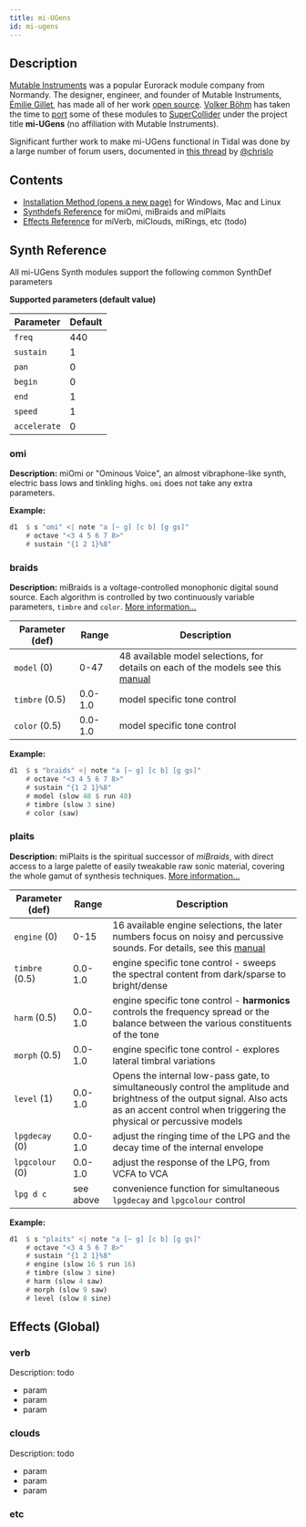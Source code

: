 ```yaml
---
title: mi-UGens
id: mi-ugens
---
```


## Description

[Mutable Instruments](https://mutable-instruments.net/) was a popular Eurorack module company from Normandy. The designer, engineer, and founder of Mutable Instruments, [Émilie Gillet](https://github.com/pichenettes), has made all of her work [open source](https://github.com/pichenettes/eurorack). [Volker Böhm](https://vboehm.net/) has taken the time to [port](https://github.com/v7b1/mi-UGens) some of these modules to [SuperCollider](https://supercollider.github.io/) under the project title **mi-UGens** (no affiliation with Mutable Instruments).

Significant further work to make mi-UGens functional in Tidal was done by a large number of forum users, documented in [this thread](https://club.tidalcycles.org/t/mutable-instruments-ugens/2730) by [@chrislo](https://club.tidalcycles.org/u/chrislo/summary)

## Contents

 - [Installation Method (opens a new page)](./mi-ugens-installation) for Windows, Mac and Linux
 - [Synthdefs Reference](./mi-ugens#synth-reference) for miOmi, miBraids and miPlaits
 - [Effects Reference](./mi-ugens#effects-global) for miVerb, miClouds, miRings, etc (todo)

## Synth Reference

All mi-UGens Synth modules support the following common SynthDef parameters

**Supported parameters (default value)**

Parameter | Default
----------|--------
`freq` | 440
`sustain` | 1
`pan` | 0
`begin` | 0
`end` | 1
`speed` | 1
`accelerate` | 0

### omi
**Description:** miOmi or "Ominous Voice", an almost vibraphone-like synth, electric bass lows and tinkling highs. `omi` does not take any extra parameters. 

**Example:**

```haskell
d1  $ s "omi" <| note "a [~ g] [c b] [g gs]" 
    # octave "<3 4 5 6 7 8>"
    # sustain "{1 2 1}%8"
```

### braids
**Description:** miBraids is a voltage-controlled monophonic digital sound source. Each algorithm is controlled by two continuously variable parameters, `timbre` and `color`. [More information...](https://web.archive.org/web/20200508162718/https://mutable-instruments.net/modules/braids/manual/)

Parameter (def) | Range | Description
----------------|-------|------------
`model` (0) | 0-47 | 48 available model selections, for details on each of the models see this [manual](https://web.archive.org/web/20200508162718/https://mutable-instruments.net/modules/braids/manual/)
`timbre` (0.5) | 0.0-1.0 | model specific tone control
`color` (0.5) | 0.0-1.0 | model specific tone control

**Example:**

```haskell
d1  $ s "braids" <| note "a [~ g] [c b] [g gs]" 
    # octave "<3 4 5 6 7 8>"
    # sustain "{1 2 1}%8"
    # model (slow 48 $ run 48)
    # timbre (slow 3 sine)
    # color (saw)
```

### plaits
**Description:** miPlaits is the spiritual successor of *miBraids*, with direct access to a large palette of easily tweakable raw sonic material, covering the whole gamut of synthesis techniques. [More information...](https://web.archive.org/web/20201111233906/https://mutable-instruments.net/modules/plaits/manual/)

Parameter (def) | Range | Description
----------------|-------|------------
`engine` (0) | 0-15 | 16 available engine selections, the later numbers focus on noisy and percussive sounds. For details, see this [manual](https://web.archive.org/web/20201111233906/https://mutable-instruments.net/modules/plaits/manual/)
`timbre` (0.5) | 0.0-1.0 | engine specific tone control - sweeps the spectral content from dark/sparse to bright/dense
`harm` (0.5) | 0.0-1.0 | engine specific tone control - **harmonics** controls the frequency spread or the balance between the various constituents of the tone
`morph` (0.5) | 0.0-1.0 | engine specific tone control - explores lateral timbral variations
`level` (1) | 0.0-1.0 | Opens the internal low-pass gate, to simultaneously control the amplitude and brightness of the output signal. Also acts as an accent control when triggering the physical or percussive models
`lpgdecay` (0) | 0.0-1.0 | adjust the ringing time of the LPG and the decay time of the internal envelope
`lpgcolour` (0) | 0.0-1.0 | adjust the response of the LPG, from VCFA to VCA
`lpg d c` | see above | convenience function for simultaneous `lpgdecay` and `lpgcolour` control

**Example:**

```haskell
d1  $ s "plaits" <| note "a [~ g] [c b] [g gs]" 
    # octave "<3 4 5 6 7 8>"
    # sustain "{1 2 1}%8"
    # engine (slow 16 $ run 16)
    # timbre (slow 3 sine)   
    # harm (slow 4 saw)  
    # morph (slow 9 saw)
    # level (slow 8 sine)
```


## Effects (Global)

### verb
Description: todo

- param
- param
- param

### clouds
Description: todo

- param
- param
- param

### etc
